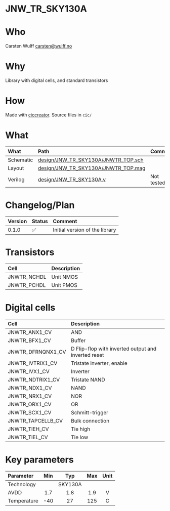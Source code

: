 
# JNW_TR_SKY130A

# Who
Carsten Wulff carsten@wulff.no

# Why
Library with digital cells, and standard transistors

# How
 Made with [ciccreator](https://github.com/wulffern/ciccreator). Source files in
 `cic/`
 

# What

| What      | Path                                                                         | Comment    |
|:----------|:-----------------------------------------------------------------------------|:-----------|
| Schematic | [design/JNW_TR_SKY130A/JNWTR_TOP.sch](design/JNW_TR_SKY130A/JNWTR_TOP.sch) |            |
| Layout    | [design/JNW_TR_SKY130A/JNWTR_TOP.mag](design/JNW_TR_SKY130A/JNWTR_TOP.mag) |            |
| Verilog   | [design/JNW_TR_SKY130A.v](design/JNW_TR_SKY130A.v)                         | Not tested |




# Changelog/Plan
| Version | Status | Comment                        |
|:--------|:-------|:-------------------------------|
| 0.1.0   | :white_check_mark:    | Initial version of the library |


# Transistors
| Cell        | Description |
|:------------|:------------|
| JNWTR_NCHDL | Unit NMOS   |
| JNWTR_PCHDL | Unit PMOS   |

 
# Digital cells

| Cell              | Description                                         |
|:------------------|:----------------------------------------------------|
| JNWTR_ANX1_CV     | AND                                                 |
| JNWTR_BFX1_CV     | Buffer                                              |
| JNWTR_DFRNQNX1_CV | D Flip-flop with inverted output and inverted reset |
| JNWTR_IVTRIX1_CV  | Tristate inverter, enable                           |
| JNWTR_IVX1_CV     | Inverter                                            |
| JNWTR_NDTRIX1_CV  | Tristate NAND                                       |
| JNWTR_NDX1_CV     | NAND                                                |
| JNWTR_NRX1_CV     | NOR                                                 |
| JNWTR_ORX1_CV     | OR                                                  |
| JNWTR_SCX1_CV     | Schmitt-trigger                                     |
| JNWTR_TAPCELLB_CV | Bulk connection                                     |
| JNWTR_TIEH_CV     | Tie high                                            |
| JNWTR_TIEL_CV     | Tie low                                             |

# Key parameters
| Parameter           | Min     | Typ           | Max     | Unit  |
| :---                | :-:     | :-:           | :-:     | :---: |
| Technology          |         | SKY130A  |         |       |
| AVDD                | 1.7    | 1.8           | 1.9    | V     |
| Temperature         | -40     | 27            | 125     | C     |


